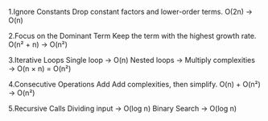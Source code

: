 1.Ignore Constants
Drop constant factors and lower-order terms.
 O(2n) → O(n)


2.Focus on the Dominant Term
Keep the term with the highest growth rate.
O(n² + n) → O(n²)

3.Iterative Loops
Single loop → O(n)
Nested loops → Multiply complexities → O(n × n) = O(n²)

4.Consecutive Operations Add
Add complexities, then simplify.
O(n) + O(n²) → O(n²)

5.Recursive Calls 
Dividing input  → O(log n)
 Binary Search → O(log n)
